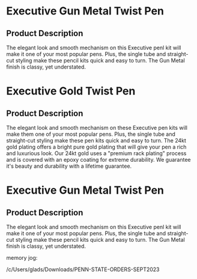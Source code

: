 # Executive Gun Metal Twist Pen

## Product Description

The elegant look and smooth mechanism on this Executive penl kit will make it one of your most popular pens. Plus, the single tube and straight-cut styling make these pencil kits quick and easy to turn. The Gun Metal finish is classy, yet understated.

# Executive Gold Twist Pen

## Product Description

The elegant look and smooth mechanism on these Executive pen kits will make them one of your most popular pens. Plus, the single tube and straight-cut styling make these pen kits quick and easy to turn. The 24kt gold plating offers a bright pure gold plating that will give your pen a rich and luxurious look. Our 24kt gold uses a "premium rack plating" process and is covered with an epoxy coating for extreme durability. We guarantee it's beauty and durability with a lifetime guarantee.

# Executive Gun Metal Twist Pen

## Product Description

The elegant look and smooth mechanism on this Executive penl kit will make it one of your most popular pens. Plus, the single tube and straight-cut styling make these pencil kits quick and easy to turn. The Gun Metal finish is classy, yet understated.

memory jog:

/c/Users/glads/Downloads/PENN-STATE-ORDERS-SEPT2023
